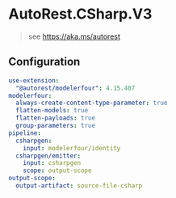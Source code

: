 # AutoRest.CSharp.V3
> see https://aka.ms/autorest

## Configuration
```yaml
use-extension:
  "@autorest/modelerfour": 4.15.407
modelerfour:
  always-create-content-type-parameter: true
  flatten-models: true
  flatten-payloads: true
  group-parameters: true
pipeline:
  csharpgen:
    input: modelerfour/identity
  csharpgen/emitter:
    input: csharpgen
    scope: output-scope
output-scope:
  output-artifact: source-file-csharp
```
